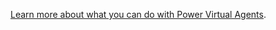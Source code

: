 [Learn more about what you can do with Power Virtual Agents](https://docs.microsoft.com/power-virtual-agents/teams/fundamentals-what-is-power-virtual-agents-teams).